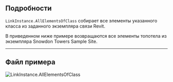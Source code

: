 ## Подробности
`LinkInstance.AllElementsOfClass` собирает все элементы указанного класса из заданного экземпляра связи Revit.

В приведенном ниже примере возвращаются все элементы топотела из экземпляра Snowdon Towers Sample Site.
___
## Файл примера

![LinkInstance.AllElementsOfClass](./Revit.Elements.LinkInstance.AllElementsOfClass_img.jpg)
